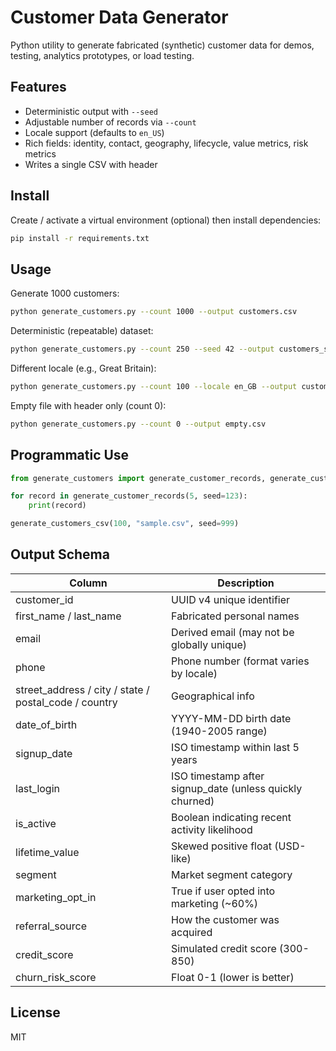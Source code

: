 # Customer Data Generator

Python utility to generate fabricated (synthetic) customer data for demos, testing, analytics prototypes, or load testing.

## Features

- Deterministic output with `--seed`
- Adjustable number of records via `--count`
- Locale support (defaults to `en_US`)
- Rich fields: identity, contact, geography, lifecycle, value metrics, risk metrics
- Writes a single CSV with header

## Install

Create / activate a virtual environment (optional) then install dependencies:

```bash
pip install -r requirements.txt
```

## Usage

Generate 1000 customers:

```bash
python generate_customers.py --count 1000 --output customers.csv
```

Deterministic (repeatable) dataset:

```bash
python generate_customers.py --count 250 --seed 42 --output customers_seed42.csv
```

Different locale (e.g., Great Britain):

```bash
python generate_customers.py --count 100 --locale en_GB --output customers_gb.csv
```

Empty file with header only (count 0):

```bash
python generate_customers.py --count 0 --output empty.csv
```

## Programmatic Use

```python
from generate_customers import generate_customer_records, generate_customers_csv

for record in generate_customer_records(5, seed=123):
    print(record)

generate_customers_csv(100, "sample.csv", seed=999)
```

## Output Schema

| Column | Description |
|--------|-------------|
| customer_id | UUID v4 unique identifier |
| first_name / last_name | Fabricated personal names |
| email | Derived email (may not be globally unique) |
| phone | Phone number (format varies by locale) |
| street_address / city / state / postal_code / country | Geographical info |
| date_of_birth | YYYY-MM-DD birth date (1940-2005 range) |
| signup_date | ISO timestamp within last 5 years |
| last_login | ISO timestamp after signup_date (unless quickly churned) |
| is_active | Boolean indicating recent activity likelihood |
| lifetime_value | Skewed positive float (USD-like) |
| segment | Market segment category |
| marketing_opt_in | True if user opted into marketing (~60%) |
| referral_source | How the customer was acquired |
| credit_score | Simulated credit score (300-850) |
| churn_risk_score | Float 0-1 (lower is better) |

## License

MIT
